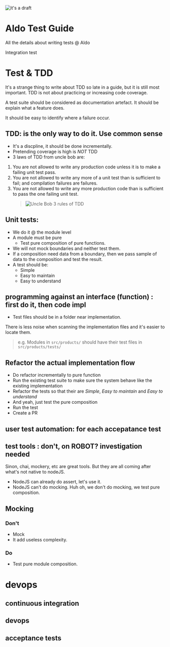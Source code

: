 ![it's a  draft](https://cdn.meme.am/cache/instances/folder781/66247781.jpg)

# Aldo Test Guide
All the details about writing tests @ Aldo

Integration test

# Test & TDD
It's a strange thing to write about TDD so late in a guide, but it is still most important. TDD is not about practicing or increasing code coverage.

A test suite should be considered as documentation artefact. It should be explain what a feature does.

It should be easy to identify where a failure occur.

## TDD: is the only way to do it. Use common sense
- It's a discpline, it should be done incrementally.
- Pretending coverage is high is _NOT_ TDD
- 3 laws of TDD from uncle bob are:

1. You are not allowed to write any production code unless it is to make a failing unit test pass.
2. You are not allowed to write any more of a unit test than is sufficient to fail; and compilation failures are failures.
3. You are not allowed to write any more production code than is sufficient to pass the one failing unit test.
    > ![Uncle Bob 3 rules of TDD](http://butunclebob.com/ArticleS.UncleBob.TheThreeRulesOfTdd)


## Unit tests: 
- We do it @ the module level
- A module must be pure
    - Test pure composition of pure functions.
- We will not mock boundaries and neither test them.
- If a composition need data from a boundary, then we pass sample of data to the composition and test the result.
- A test should be:
    * Simple
    * Easy to maintain
    * Easy to understand

## programming against an interface (function) : first do it, then code impl
- Test files should be in a folder near implementation.

There is less noise when scanning the implementation files and it's easier to locate them.
> e.g. Modules in `src/products/` should have their test files in `src/products/tests/`

## Refactor the actual implementation flow
- Do refactor incrementally to pure function
- Run the existing test suite to make sure the system behave like the existing implementation
- Refactor the tests so that their are *Simple*, *Easy to maintain* and *Easy to understand*
- And yeah, just test the pure composition
- Run the test
- Create a PR

## user test automation: for each accepatance test

## test tools : don't, on ROBOT? investigation needed

Sinon, chai, mockery, etc are great tools. But they are all coming after what's not native to nodeJS.

- NodeJS can already do assert, let's use it.
- NodeJS can't do mocking. Huh oh, we don't do mocking, we test pure composition.

## Mocking
### Don't
- Mock
- It add useless complexity.
### Do
- Test pure module composition.


# devops

## continuous integration
## devops
## acceptance tests
